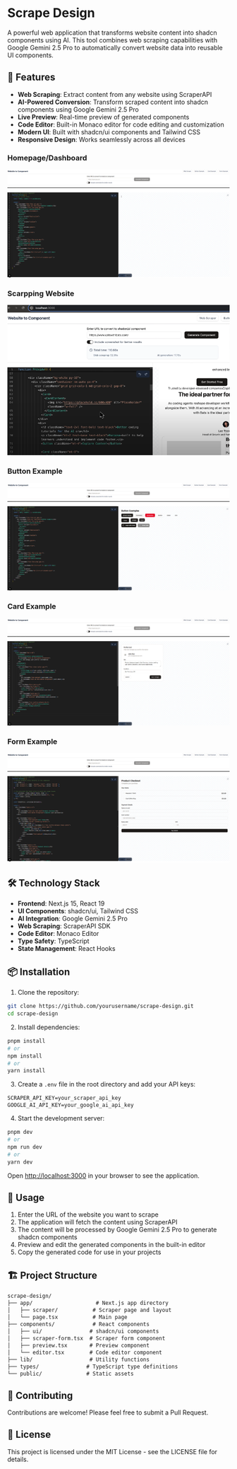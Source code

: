 # Scrape Design

A powerful web application that transforms website content into shadcn components using AI. This tool combines web scraping capabilities with Google Gemini 2.5 Pro to automatically convert website data into reusable UI components.

## 🚀 Features

- **Web Scraping**: Extract content from any website using ScraperAPI
- **AI-Powered Conversion**: Transform scraped content into shadcn components using Google Gemini 2.5 Pro
- **Live Preview**: Real-time preview of generated components
- **Code Editor**: Built-in Monaco editor for code editing and customization
- **Modern UI**: Built with shadcn/ui components and Tailwind CSS
- **Responsive Design**: Works seamlessly across all devices

### Homepage/Dashboard
![homepage snap](https://github.com/PranayHaldiya/scrape_design/blob/main/public/Screenshot%202025-04-10%20174730.png)

### Scarpping Website
![scrapping snap](https://github.com/PranayHaldiya/scrape_design/blob/main/public/demo.png)

### Button Example
![button snap](https://github.com/PranayHaldiya/scrape_design/blob/main/public/Screenshot%202025-04-10%20174752.png)

### Card Example
![Card snap](https://github.com/PranayHaldiya/scrape_design/blob/main/public/Screenshot%202025-04-10%20174806.png)

### Form Example
![homepage snap](https://github.com/PranayHaldiya/scrape_design/blob/main/public/Screenshot%202025-04-10%20174817.png)

## 🛠️ Technology Stack

- **Frontend**: Next.js 15, React 19
- **UI Components**: shadcn/ui, Tailwind CSS
- **AI Integration**: Google Gemini 2.5 Pro
- **Web Scraping**: ScraperAPI SDK
- **Code Editor**: Monaco Editor
- **Type Safety**: TypeScript
- **State Management**: React Hooks

## 📦 Installation

1. Clone the repository:
```bash
git clone https://github.com/yourusername/scrape-design.git
cd scrape-design
```

2. Install dependencies:
```bash
pnpm install
# or
npm install
# or
yarn install
```

3. Create a `.env` file in the root directory and add your API keys:
```env
SCRAPER_API_KEY=your_scraper_api_key
GOOGLE_AI_API_KEY=your_google_ai_api_key
```

4. Start the development server:
```bash
pnpm dev
# or
npm run dev
# or
yarn dev
```

Open [http://localhost:3000](http://localhost:3000) in your browser to see the application.

## 🎯 Usage

1. Enter the URL of the website you want to scrape
2. The application will fetch the content using ScraperAPI
3. The content will be processed by Google Gemini 2.5 Pro to generate shadcn components
4. Preview and edit the generated components in the built-in editor
5. Copy the generated code for use in your projects

## 🏗️ Project Structure

```
scrape-design/
├── app/                    # Next.js app directory
│   ├── scraper/           # Scraper page and layout
│   └── page.tsx           # Main page
├── components/            # React components
│   ├── ui/               # shadcn/ui components
│   ├── scraper-form.tsx  # Scraper form component
│   ├── preview.tsx       # Preview component
│   └── editor.tsx        # Code editor component
├── lib/                  # Utility functions
├── types/               # TypeScript type definitions
└── public/              # Static assets
```

## 🤝 Contributing

Contributions are welcome! Please feel free to submit a Pull Request.

## 📄 License

This project is licensed under the MIT License - see the LICENSE file for details.
